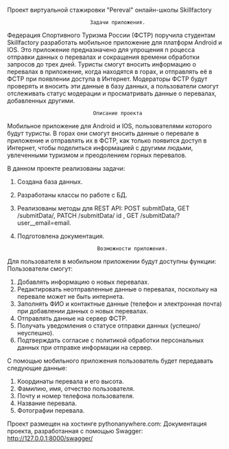    Проект виртуальной стажировки "Pereval" онлайн-школы Skillfactory

                               Задачи приложения.

Федерация Спортивного Туризма России (ФСТР) поручила студентам Skillfactory разработать 
мобильное приложение для платформ Android и IOS. Это приложение предназначено для упрощения п
роцесса отправки данных о перевалах и сокращения времени обработки запросов до трех дней. 
Туристы смогут вносить информацию о перевалах в приложение, когда находятся в горах, и 
отправлять её в ФСТР при появлении доступа в Интернет. Модераторы ФСТР будут проверять и 
вносить эти данные в базу данных, а пользователи смогут отслеживать статус модерации и 
просматривать данные о перевалах, добавленных другими.

                                Описание проекта

Мобильное приложение для Android и IOS, пользователями которого будут туристы. В горах они 
смогут вносить данные о перевале в приложение и отправлять их в ФСТР, как только появится 
доступ в Интернет, чтобы поделиться информацией с другими людьми, увлеченными туризмом и 
преодолением горных перевалов.

В данном проекте реализованы задачи:
1. Создана база данных.
2. Разработаны классы по работе с БД.
3. Реализованы методы для REST API: POST submitData, GET /submitData/<id>, 
   PATCH /submitData/ id , GET /submitData/?user__email=email.
4. Подготовлена документация.

                                 Возможности приложения.

Для пользователя в мобильном приложении будут доступны функции:
Пользователи смогут:

1. Добавлять информацию о новых перевалах.
2. Редактировать неотправленные данные о перевалах, поскольку на перевале может не быть 
   интернета.
3. Заполнять ФИО и контактные данные (телефон и электронная почта) при добавлении данных о 
   новых перевалах.
4. Отправлять данные на сервер ФСТР.
5. Получать уведомления о статусе отправки данных (успешно/неуспешно).
6. Подтверждать согласие с политикой обработки персональных данных при отправке информации на 
   сервер.

C помощью мобильного приложения пользователь будет передавать следующие данные:
1. Координаты перевала и его высота.
2. Фамилию, имя, отчество пользователя.
3. Почту и номер телефона пользователя.
4. Название перевала.
5. Фотографии перевала.

Проект размещен на хостинге pythonanywhere.com: 
Документация проекта, разработанная с помощью Swagger: http://127.0.0.1:8000/swagger/
